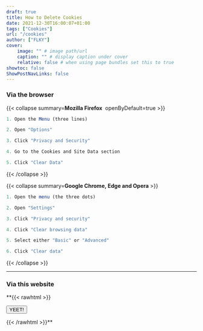 ```yaml
---
draft: true
title: How to Delete Cookies
date: 2021-12-30T16:00:07+01:00
tags: ["Cookies"]
url: "/cookies"
author: ["FLKY"]
cover:
    image: "" # image path/url
    caption: "" # display caption under cover
    relative: false # when using page bundles set this to true
showtoc: false
ShowPostNavLinks: false
---
```



### Via the browser

{{< collapse summary=**Mozilla&nbsp;Firefox**&nbsp; openByDefault=true >}}
```ts
1. Open the Menu (three lines)

2. Open "Options"

3. Click "Privacy and Security"

4. Go to the Cookies and Site Data section

5. Click "Clear Data"
```
{{< /collapse >}}


{{< collapse summary=**Google&nbsp;Chrome,&nbsp;Edge&nbsp;and&nbsp;Opera** >}}

```ts
1. Open the menu (the three dots)

2. Open "Settings"

3. Click "Privacy and security"

4. Click "Clear browsing data"

5. Select either "Basic" or "Advanced"

6. Click "Clear data"
```

{{< /collapse >}}

---

### Via this website

**{{< rawhtml >}}

<button class="btn-deny flush">YEET!</button>

{{< /rawhtml >}}**